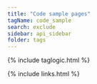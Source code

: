 ```yaml
---
title: "Code sample pages"
tagName: code_sample
search: exclude
sidebar: api_sidebar
folder: tags
---
```

{% include taglogic.html %}

{% include links.html %}
